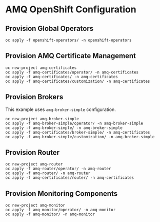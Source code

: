 # AMQ OpenShift Configuration

## Provision Global Operators

```
oc apply -f openshift-operators/ -n openshift-operators
```

## Provision AMQ Certificate Management

```
oc new-project amq-certificates
oc apply -f amq-certificates/operator/ -n amq-certificates
oc apply -f amq-certificates/ -n amq-certificates
oc apply -f amq-certificates/customization/ -n amq-certificates
```

## Provision Brokers

This example uses `amq-broker-simple` configuration.

```
oc new-project amq-broker-simple
oc apply -f amq-broker-simple/operator/ -n amq-broker-simple
oc apply -f amq-broker-simple/ -n amq-broker-simple
oc apply -f amq-certificates/broker-simple/ -n amq-certificates
oc apply -f amq-broker-simple/customization/ -n amq-broker-simple
```

## Provision Router

```
oc new-project amq-router
oc apply -f amq-router/operator/ -n amq-router
oc apply -f amq-router/ -n amq-router
oc apply -f amq-certificates/router/ -n amq-certificates
```

## Provision Monitoring Components

```
oc new-project amq-monitor
oc apply -f amq-monitor/operator/ -n amq-monitor
oc apply -f amq-monitor/ -n amq-monitor
```
